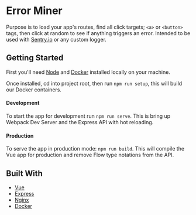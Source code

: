 # Error Miner

Purpose is to load your app's routes, find all click targets; `<a>` or `<button>` tags, then click at random to see if anything triggers an error. Intended to be used with [Sentry.io](https://sentry.io/welcome/) or any custom logger.

## Getting Started
First you'll need [Node](https://nodejs.org/en/) and [Docker](https://www.docker.com/) installed locally on your machine.

Once installed, cd into project root, then run `npm run setup`, this will build our Docker containers.

#### Development 
To start the app for development run `npm run serve`. This is bring up Webpack Dev Server and the Express API with hot reloading.

#### Production
 To serve the app in production mode: `npm run build`. This will compile the Vue app for production and remove Flow type notations from the API.

## Built With

- [Vue](https://vuejs.org/)
- [Express](https://expressjs.com/)
- [Nginx](https://www.nginx.com/)
- [Docker](https://www.docker.com/)